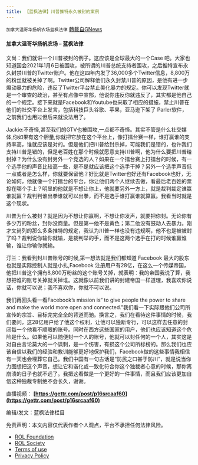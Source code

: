 ```yaml
---
title: 【蓝枫法律】川普推特永久被封的案例
---
```

`加拿大温哥华扬帆农场蓝枫法律` [轉載自GNews](https://gnews.org/zh-hans/2449969/)

####  加拿大温哥华扬帆农场 – 蓝枫法律 
  
文尚：我们就讲一个川普被封的例子。这应该是全球最大的一个Case 吧。大家也知道国会2021年1月6日被围攻，被所谓的川普总统支持者围攻，之后推特宣布永久封禁川普的Twitter账户。他在这四年内发了36,000多个Twitter信息，8,800万的粉丝就被关掉了啊。Twitter公司解释他们永久封禁川普的原因，是他有进一步煽动暴力的危险，违反了Twitter平台禁止美化暴力的规定。你可以发现Twitter就是一个审查的政治，甚至有点像中宣部，他说你违反你就违反了，其实都是他自己的一个规定。接下来就是Facebook和Youtube也采取了相应的措施，禁止川普在他们的社交平台上发言，包括科技巨头谷歌、苹果，亚马逊下架了 Parler软件，之前我们也用过但后来就没法用了。
 
Jackie:不奇怪,甚至我们的GTV也被围攻,一点都不奇怪。其实不管是什么社交媒体,你如果有这个胆量,你就把它放在这个平台上，像打擂台赛一样，谁打赢谁的支持率高，谁就应该是对的。但是他们把川普给封杀掉，可能我们是错的，也许我们支持川普是错的，但是老百姓在那个时候就愿意支持川普啊，他为什么要把川普给封掉？为什么没有封另外一个竞选的人？如果在一个擂台赛上打擂台的时候，有一个选手他的声音比较高一些，是不是就应该把这个选手干掉？另外一个选手声音低一点或者是怎么样，你就要保留他？好比就是Twitter也好还有Facebook也好，无论如何，他就像一个打擂台的平台，你让他们两个人继续去做，看最后老百姓的票投在哪个手上？明显的他就是不想让你上，他就要另外一方上，就是裁判裁定谁赢谁就赢？裁判判谁出拳谁就可以出拳，而不是选手谁打赢谁就算赢。我看当时就是这个现状。
 
川普为什么被封？就是因为不想让你赢啊，不想让你发声，就要把你封。无论你有多少万的粉丝，封你没商量。但是第一他不是黄色；第二他没有鼓动人去暴力。刚才文尚列的那么多条推特的规定，我认为川普一样也没有违规啊，他不也是被被封了吗？裁判说你输你就输，是裁判举的手，而不是这两个选手在打的时候谁赢谁输，谁让你输你就输。
 
汀兰：我看到封川普账号的时候,第一想法就是我们都知道 Facebook 最大的股东也就是实际控制人就是小扎,Facebook 注册用户有28亿，在这么一个传媒帝国，他把川普这个拥有8,800万粉丝的这个账号关掉，就表明：我的帝国我说了算，我想把谁的账号关掉就关掉谁。这就像以前我们讲的封建帝国一样道理，我喜欢你说话，你就可以说；我不喜欢你，你就不可以说。
 
我们再回头看一看Facebook’s mission is“ to give people the power to share and make the world more open and connected.”我们看一下实际跟他们公司所宣传的宗旨、目标完完全全的背道而驰。换言之，我们在看待这件事情的时候，我们要问，这28亿用户给了他这个权利，让他可以独断专行，可以这样去任意的封闭每一个他看不顺眼的账号。同时在西方这些国家的用户，他们也应该知道这个危险是什么。如果他可以随便封一个人的账号，他就可以封任何的一个人，其实这是对自由言论莫大的一个讽刺，是一个伤害，有损这个公司所标榜的。那么我们也应该自信以我们的经验和教训能够更好地保护我们，Facebook做的这些事情我相信有一天也会埋葬它自己。我们中国有一句古话是“防民之口甚于防川”，就是说当你力图想把这个声音，想让它和谐化或一致化符合你这个独裁者心意的时候，那你离崩溃的日子也就不远了。我把这看做是一个更好的一件事情，而且我们应该更加自信这种独裁专制绝不会长久，谢谢。
 
直播视频： **[https://gettr.com/post/p16srcaaf60](https://gettr.com/post/p16srcaaf60)**
 
编辑/发文：蓝枫法律栏目

免责声明：本文内容仅代表作者个人观点，平台不承担任何法律风险。
  
- [ROL Foundation](https://rolfoundation.org/)
- [ROL Society](https://rolsociety.org/)
- [Terms of use](https://gnews.org/terms-of-use-3/)
- [Privacy Policy](https://gnews.org/privacy-policy/)
